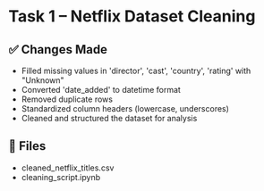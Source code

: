 # Task 1 – Netflix Dataset Cleaning

## ✅ Changes Made
- Filled missing values in 'director', 'cast', 'country', 'rating' with "Unknown"
- Converted 'date_added' to datetime format
- Removed duplicate rows
- Standardized column headers (lowercase, underscores)
- Cleaned and structured the dataset for analysis

## 📂 Files
- cleaned_netflix_titles.csv
- cleaning_script.ipynb
